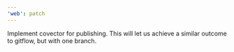 ```yaml
---
'web': patch
---
```


Implement covector for publishing. This will let us achieve a similar outcome to gitflow, but with one branch.
